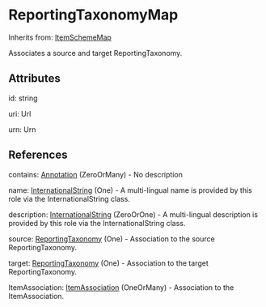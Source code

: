 
# ReportingTaxonomyMap

Inherits from: [ItemSchemeMap](ItemSchemeMap.md)



Associates a source and target ReportingTaxonomy.

## Attributes

id: string

uri: Url

urn: Urn



## References

contains: [Annotation](../Base/Annotation.md) (ZeroOrMany) - No description

name: [InternationalString](../Base/InternationalString.md) (One) - A multi-lingual name is provided by this role via the InternationalString class.

description: [InternationalString](../Base/InternationalString.md) (ZeroOrOne) - A multi-lingual description is provided by this role via the InternationalString class.

source: [ReportingTaxonomy](../ReportingTaxonomies/ReportingTaxonomy.md) (One) - Association to the source ReportingTaxonomy.

target: [ReportingTaxonomy](../ReportingTaxonomies/ReportingTaxonomy.md) (One) - Association to the target ReportingTaxonomy.

ItemAssociation: [ItemAssociation](ItemAssociation.md) (OneOrMany) - Association to the ItemAssociation.




